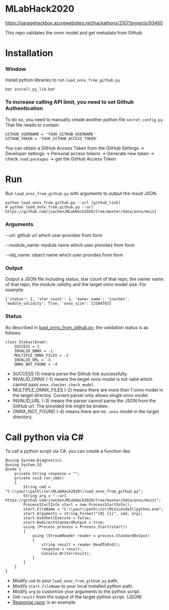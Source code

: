 # MLabHack2020

https://garagehackbox.azurewebsites.net/hackathons/2107/projects/93460

This repo validates the onnx model and get metadata from Github. 

# Installation

### Window
Install python libraries to run `load_onnx_from_github.py`

```
bat install_py_lib.bat
```
### To increase calling API limit, you need to set Github Authentication
To do so, you need to manually create another python file `secret_config.py`. That file needs to contain:
```
GITHUB_USERNAME = 'YOUR_GITHUB_USERNAME'
GITHUB_TOKEN = 'YOUR_GITHUB_ACCESS_TOKEN'
```
You can obtain a GitHub Access Token from the GitHub Settings -> Developer settings -> Personal access tokens -> Generate new token -> check `read:packages` -> get the GitHub Access Token


# Run
Run `load_onnx_from_github.py` with arguments to output the result JSON.
```
python load_onnx_from_github.py --url [github_link]
# python load_onnx_from_github.py --url https://github.com/jcwchen/MLabHack2020/tree/master/data/onnx/mnist
```
### Arguments
--url: github url which user provides from form

--module_name: module name which user provides from form

--obj_name: object name which user provides from form

### Output
Output a JSON file including status, star count of that repo, the owner name of that repo, the module validity and the target onnx model size. 
For example:
```
{'status': 1, 'star_count': 1, 'owner_name': 'jcwchen', 'module_validity': True, 'onnx_size': 13104783}
```

### Status
As described in [load_onnx_from_github.py](load_onnx_from_github.py), the validation status is as follows:
```
class Status(Enum):
    SUCCESS = 1
    INVALID_ONNX = -1
    MULTIPLE_ONNX_FILES = -2
    INVALID_URL = -3
    ONNX_NOT_FOUND = -4
```
* SUCCESS (1) means parse the Github link successfully.
* INVALID_ONNX (-1) means the target onnx model is not valid which cannot pass `onnx.checker.check_model`
* MULTIPLE_ONNX_FILES (-2) means there are more than 1 onnx model in the target directoy. Current parser only allows single onnx model.
* INVALID_URL (-3) means the parser cannot parse the JSON from the GitHub url. The provided link might be broken.
* ONNX_NOT_FOUND (-4) means there are no `.onnx` model in the target directory.

# Call python via C#
To call a python script via C#, you can create a function like:
```
@using System.Diagnostics
@using System.IO
@code {
    private String response = "";
    private void run_cmd()
    {
        String cmd = "C:\\your\\path\\to\\MLabHack2020\\load_onnx_from_github.py";
        String arg = "--url https://github.com/jcwchen/MLabHack2020/tree/master/data/onnx/mnist";
        ProcessStartInfo start = new ProcessStartInfo();
        start.FileName = "C:\\your\\path\\to\\Miniconda3\\python.exe";
        start.Arguments = string.Format("{0} {1}", cmd, arg);
        start.UseShellExecute = false;
        start.RedirectStandardOutput = true;
        using (Process process = Process.Start(start))
        {
            using (StreamReader reader = process.StandardOutput)
            {
                string result = reader.ReadToEnd();
                response = result;
                Console.Write(result);
            }
        }
    }
}
```
* Modify `cmd` to your `load_onnx_from_github.py` path.
* Modify `start.FileName` to your local installed python path.
* Modify `arg` to customize your arguments to the python script.
* Get `result` from the output of the target python script. (JSON)
* [Response.razor](Response.razor) is an example.

